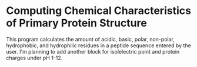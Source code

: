 # Computing Chemical Characteristics of Primary Protein Structure

This program calculates the amount of acidic, basic, polar, non-polar, hydrophobic, and hydrophilic residues in a peptide sequence entered by the user. I'm planning to add another block for isolelectric point and protein charges under pH 1-12. 
